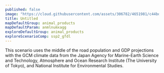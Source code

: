 ```yaml
---
published: false
image: "https://cloud.githubusercontent.com/assets/306782/4651981/c44bd396-54a0-11e4-8fb9-22e9e2bf0ca8.png"
title: Untitled
mapDefaultGroup: animal_products
mapDefaultParam: anmlnumxagg
exploreDefaultGroup: animal_products
exploreScenarioComp: ssp2_gfdl
---
```


This scenario uses the middle of the road population and GDP projections with the GCM climate data from the Japan Agency for Marine-Earth Science and Technology, Atmosphere and Ocean Research Institute (The University of Tokyo), and National Institute for Environmental Studies.